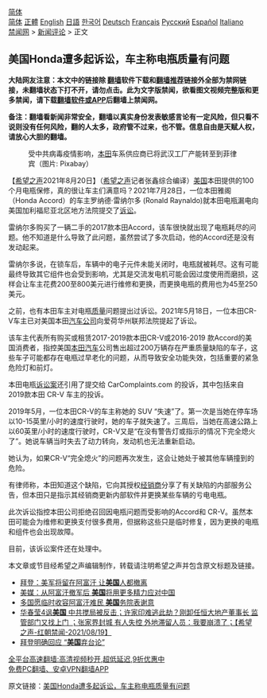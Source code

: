  <!-- 面包屑导航 --> <div class="breadcrumb"><!-- GTranslate: https://gtranslate.io/ -->  <div class="switcher notranslate">  <div class="selected">  <a href="#" onclick="return false;"> 简体</a>  </div>  <div class="option">  <a href="https://www.bannedbook.org" onclick="doGTranslate('zh-CN|zh-CN');jQuery('div.switcher div.selected a').html(jQuery(this).html());return false;" title="简体中文" class="nturl selected"> 简体</a>  <a href="https://www.bannedbook.org/zh-tw/" onclick="doGTranslate('zh-CN|zh-TW');jQuery('div.switcher div.selected a').html(jQuery(this).html());return false;" title="繁體中文" class="nturl"> 正體</a>  <a href="https://www.bannedbook.org/en/" onclick="doGTranslate('zh-CN|en');jQuery('div.switcher div.selected a').html(jQuery(this).html());return false;" title="English" class="nturl"> English</a>  <a href="https://www.bannedbook.org/ja/" onclick="doGTranslate('zh-CN|ja');jQuery('div.switcher div.selected a').html(jQuery(this).html());return false;" title="日本語" class="nturl"> 日語</a>  <a href="https://www.bannedbook.org/ko/" onclick="doGTranslate('zh-CN|ko');jQuery('div.switcher div.selected a').html(jQuery(this).html());return false;" title="한국어" class="nturl"> 한국어</a>  <a href="https://www.bannedbook.org/de/" onclick="doGTranslate('zh-CN|de');jQuery('div.switcher div.selected a').html(jQuery(this).html());return false;" title="Deutsch" class="nturl"> Deutsch</a>  <a href="https://www.bannedbook.org/fr/" onclick="doGTranslate('zh-CN|fr');jQuery('div.switcher div.selected a').html(jQuery(this).html());return false;" title="Français" class="nturl"> Français</a>  <a href="https://www.bannedbook.org/ru/" onclick="doGTranslate('zh-CN|ru');jQuery('div.switcher div.selected a').html(jQuery(this).html());return false;" title="Русский" class="nturl"> Русский</a>  <a href="https://www.bannedbook.org/es/" onclick="doGTranslate('zh-CN|es');jQuery('div.switcher div.selected a').html(jQuery(this).html());return false;" title="Español" class="nturl"> Español</a>  <a href="https://www.bannedbook.org/it/" onclick="doGTranslate('zh-CN|it');jQuery('div.switcher div.selected a').html(jQuery(this).html());return false;" title="Italiano" class="nturl"> Italiano</a>  </div>  </div>      <div class='breadcrumb-sub'><!-- Breadcrumb NavXT 6.3.0 --> <a href="https://www.bannedbook.org/" class="home">禁闻网</a> &gt; <a href="https://www.bannedbook.org/bnews/comments/" class="category">新闻评论</a> &gt; 正文</div></div><h2>美国Honda遭多起诉讼，车主称电瓶质量有问题</h2> <p class="notice"><b>大陆网友注意：本文中的链接除 <a href="https://github.com/bannedbook/fanqiang" >翻墙</a>软件下载和<a href="https://github.com/killgcd/justmysocks/blob/master/README.md">翻墙推荐</a>链接外全部为禁网链接，未翻墙状态下打不开，请勿点击。此为文字版禁闻，欲看图文视频完整版和更多禁闻，请下载<a href="https://github.com/bannedbook/fanqiang">翻墙软件或APP</a>后翻墙上禁闻网。</p><p>备注：翻墙看新闻非常安全，翻墙以真实身份发表敏感言论有一定风险，但只看不说则没有任何风险，翻的人太多，政府管不过来，也不管。信息自由是天赋人权，请放心大胆的翻墙。</b></p>  <div class="entry"> <figure> <p><figcaption>受中共病毒疫情影响，<a href="https://www.bannedbook.org/bnews/tag/%E6%9C%AC%E7%94%B0/" class="st_tag internal_tag" rel="tag" title="标签 本田 下的日志">本田</a>车系供应商已将武汉工厂产能转至到菲律宾（图片: Pixabay）</figcaption></figure> <p>【<span class='wp_keywordlink_affiliate'><a href="https://www.soundofhope.org" title="希望之声" target="_blank">希望之声</a></span>2021年8月20日】（<a href="https://www.bannedbook.org/bnews/tag/%e5%b8%8c%e6%9c%9b%e4%b9%8b%e5%a3%b0/" class="st_tag internal_tag" rel="tag" title="标签 希望之声 下的日志">希望之声</a>记者张鑫综合编译）<a href="https://www.bannedbook.org/bnews/tag/%e7%be%8e%e5%9b%bd/" class="st_tag internal_tag" rel="tag" title="标签 美国 下的日志">美国</a>本田提供的100个月电瓶保修，真的很让车主们满意吗？2021年7月28日，一位本田雅阁（Honda Accord）的车主罗纳德·雷纳尔多 (Ronald Raynaldo)就本田电瓶漏电向美国加利福尼亚北区地方法院提交了<a href="https://www.bannedbook.org/bnews/tag/%E8%AF%89%E8%AE%BC/" class="st_tag internal_tag" rel="tag" title="标签 诉讼 下的日志">诉讼</a>。</p> <p>雷纳尔多购买了一辆二手的2017款本田Accord，该车很快就出现了电瓶耗尽的问题。他不知道是什么导致了此问题，虽然尝试了多次启动，他的Accord还是没有发动起来。</p> <p>雷纳尔多说，在锁车后，车辆中的电子元件未能关闭时，电瓶就被耗尽。这有可能最终导致其它组件也会受到影响，尤其是交流发电机可能会因过度使用而磨损，这样会让车主花费200至800美元进行维修和更换，而更换电瓶的费用也为45至250美元。</p>  <p>之前，也有本田车主对电瓶<a href="https://www.bannedbook.org/bnews/tag/%E8%B4%A8%E9%87%8F/" class="st_tag internal_tag" rel="tag" title="标签 质量 下的日志">质量</a>问题提出过诉讼。2021年5月18日，一位本田CR-V车主已对美国本田<a href="https://www.bannedbook.org/bnews/tag/%E6%B1%BD%E8%BD%A6%E5%85%AC%E5%8F%B8/" class="st_tag internal_tag" rel="tag" title="标签 汽车公司 下的日志">汽车公司</a>向爱荷华州联邦法院提起了诉讼。</p> <p>该车主代表所有购买或租赁2017-2019款本田CR-V或2016-2019 款Accord的美国消费者，指控美国<a href="https://www.bannedbook.org/bnews/tag/%E6%9C%AC%E7%94%B0%E6%B1%BD%E8%BD%A6/" class="st_tag internal_tag" rel="tag" title="标签 本田汽车 下的日志">本田汽车</a>公司售出超过200万辆存在严重质量缺陷的车子，这些车子可能都存在电瓶过早老化的问题，从而导致安全功能失效，包括重要的紧急危险灯和前灯。</p> <p>本田电瓶<a href="https://www.bannedbook.org/bnews/tag/%E8%AF%89%E8%AE%BC%E6%A1%88/" class="st_tag internal_tag" rel="tag" title="标签 诉讼案 下的日志">诉讼案</a>还引用了提交给 CarComplaints.com 的投诉，其中包括来自2019款本田 CR-V 车主的投诉。</p>  <p>2019年5月，一位本田CR-V的车主称她的 SUV “失速”了。第一次是当她在停车场以10-15英里/小时的速度行驶时，她的车子就失速了。三周后，当她在高速公路上以60英里/小时的速度行驶时，CR-V又是“在没有警告灯或指示的情况下完全熄火了”。她说车辆当时失去了动力转向，发动机也无法重新启动。</p> <p>她认为，如果CR-V“完全熄火”的问题再次发生，这会让她处于被其他车辆撞到的危险。</p> <p>有律师称，本田知道这个缺陷，它向其授权<a href="https://www.bannedbook.org/bnews/tag/%e7%bb%8f%e9%94%80%e5%95%86/" class="st_tag internal_tag" rel="tag" title="标签 经销商 下的日志">经销商</a>分享了有关缺陷的内部服务公告，但本田只是指示其经销商更新内部软件并更换某些车辆的亏电电瓶。</p>  <p>此次诉讼指控本田公司拒绝召回因电瓶问题而受影响的Accord和 CR-V。虽然本田可能会为维修和更换支付很多费用，但据称这些只是临时修复，因为更换的电瓶和组件也会出现故障。</p> <p>目前，该诉讼案件还在处理中。</p> <p>本文章或节目经希望之声编辑制作，转载请注明希望之声并包含原文标题及链接。 </p>  <ul class='op-related-articles' title='相关阅读'> <li><a href='https://www.bannedbook.org/bnews/bannedvideo/20210820/1609881.html' target='_blank'>拜登：美军将留在阿富汗 让<b>美国</b>人都撤离</a></li> <li><a href='https://www.bannedbook.org/bnews/worldnews/usa/20210820/1609855.html' target='_blank'>美媒：从阿富汗撤军后 <b>美国</b>将用更多精力应对中国</a></li> <li><a href='https://www.bannedbook.org/bnews/baitai/20210820/1609844.html' target='_blank'>多国愿临时收容阿富汗难民 <b>美国</b>务院表谢意</a></li> <li><a href='https://www.bannedbook.org/bnews/comments/20210820/1609811.html' target='_blank'>华春莹4讽<b>美国</b> 中共搅局被反击；许家印难逃此劫？刚卸任恒大地产董事长 监管部门又找上门   ；张家界封城 有人失控 外地滞留人员：我要崩溃了；【希望之声-红朝禁闻-2021/08/19】</a></li> <li><a href='https://www.bannedbook.org/bnews/ssgc/20210820/1609802.html' target='_blank'>拜登明确回应 “<b>美国</b>弃台论”</a></li> </ul> <p class="texttj"> <a href="https://github.com/bannedbook/fanqiang/wiki/V2ray%E6%9C%BA%E5%9C%BA" target="_blank">全平台高速翻墙:高清视频秒开,超低延迟,9折优惠中</a><br/> <a href="https://github.com/bannedbook/fanqiang/wiki/%E7%A6%81%E9%97%BB%E7%BD%91%E5%AE%89%E5%8D%93%E7%BF%BB%E5%A2%99%E6%96%B0%E9%97%BBAPP" target="_blank">免费PC翻墙、安卓VPN翻墙APP</a></p><p>原文链接：<a class="src_link"  href="https://www.soundofhope.org/post/537209" target="_blank">美国Honda遭多起诉讼，车主称电瓶质量有问题</a></p><a name='sharetosocial'></a>  <div style="margin-bottom:5px;padding-bottom:5px;clear:both"> <div id="archive-pix-1" class="banner-ads"> <!-- AuctionX Display platform tag START --> <div id="26318x728x90x621x_ADSLOT2" clicktrack="%%CLICK_URL_ESC%%"></div> <!-- AuctionX Display platform tag END --> </div> <div id="archive-pix-2" class="banner-ads"> <!-- AuctionX Display platform tag START --> <div id="26315x300x250x621x_ADSLOT2" clicktrack="%%CLICK_URL_ESC%%"></div> <!-- AuctionX Display platform tag END --> </div> </div>  <div id="archive-pix-1" class="banner-ads"> <!-- AuctionX Display platform tag START --> <div id="26318x728x90x621x_ADSLOT3" clicktrack="%%CLICK_URL_ESC%%"></div> <!-- AuctionX Display platform tag END --> </div> </div><!--END ENTRY--> 